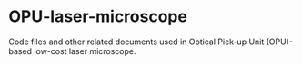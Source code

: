 # OPU-laser-microscope
Code files and other related documents used in Optical Pick-up Unit (OPU)-based low-cost laser microscope.
